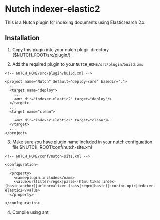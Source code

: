 Nutch indexer-elastic2
======================

This is a Nutch plugin for indexing documents using Elasticsearch 2.x.

## Installation

1. Copy this plugin into your nutch plugin directory ($NUTCH\_ROOT/src/plugin/).

2. Add the required plugin to your `NUTCH_HOME/src/plugin/build.xml`
```
<!-- NUTCH_HOME/src/plugin/build.xml -->

<project name="Nutch" default="deploy-core" basedir=".">
  ...
  <target name="deploy">
    ... 
    <ant dir="indexer-elastic2" target="deploy"/>
  </target>
  ...
  <target name="clean">
    ...
    <ant dir="indexer-elastic2" target="clean"/>
  </target>
  ...
</project>
```

3. Make sure you have plugin name included in your nutch configuration file $NUTCH\_ROOT/conf/nutch-site.xml
```
<!-- NUTCH_HOME/conf/nutch-site.xml -->

<configuration>
  ...
  <property>
    <name>plugin.includes</name>
    <value>urlfilter-regex|parse-(html|tika)|index-(basic|anchor)|urlnormalizer-(pass|regex|basic)|scoring-opic|indexer-elastic2</value>
  </property>
  ...
</configuration>
```
4. Compile using ant
